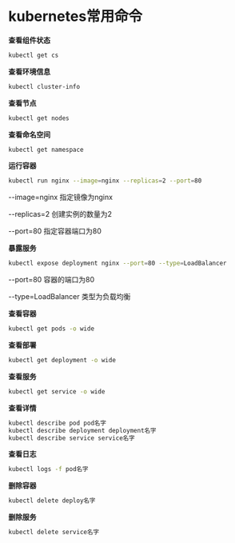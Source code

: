 # kubernetes常用命令

**查看组件状态**

```sh
kubectl get cs
```

**查看环境信息**

```sh
kubectl cluster-info
```

**查看节点**

```sh
kubectl get nodes
```

**查看命名空间**

```sh
kubectl get namespace
```



**运行容器**

```sh
kubectl run nginx --image=nginx --replicas=2 --port=80
```

--image=nginx 指定镜像为nginx

--replicas=2 创建实例的数量为2

--port=80 指定容器端口为80

**暴露服务**

```sh
kubectl expose deployment nginx --port=80 --type=LoadBalancer
```

--port=80 容器的端口为80

--type=LoadBalancer 类型为负载均衡

**查看容器**

```sh
kubectl get pods -o wide
```

**查看部署**

```sh
kubectl get deployment -o wide
```

**查看服务**

```sh
kubectl get service -o wide
```

**查看详情**

```sh
kubectl describe pod pod名字
kubectl describe deployment deployment名字
kubectl describe service service名字
```

**查看日志**

```sh
kubectl logs -f pod名字
```

**删除容器**

```sh
kubectl delete deploy名字
```

**删除服务**

```sh
kubectl delete service名字
```

